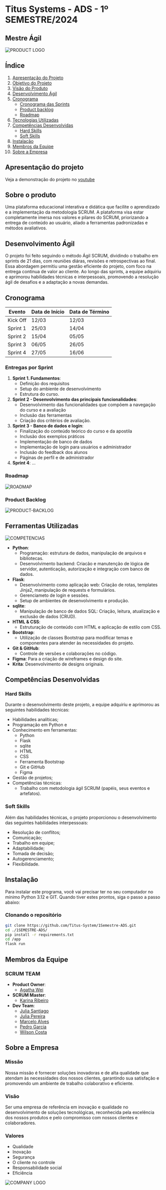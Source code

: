 # Titus Systems - ADS - 1º SEMESTRE/2024

## Mestre Ágil
![PRODUCT LOGO][logo-mestreagil]

## Índice
1. [Apresentação do Projeto](#apresentação-do-projeto)
2. [Objetivo do Projeto](#objetivo-do-projeto)
3. [Visão do Produto](#visão-do-produto)
4. [Desenvolvimento Ágil](#desenvolvimento-ágil)
5. [Cronograma](#cronograma)
    - [Cronograma das Sprints](#cronograma-das-sprints)
    - [Product backlog](#product-backlog)
    - [Roadmap](#roadmap)
6. [Tecnologias Utilizadas](#tecnologias-utilizadas)
7. [Competências Desenvolvidas](#competências-desenvolvidas)
    - [Hard Skills](#hard-skills)
    - [Soft Skills](#soft-skills)
8. [Instalação](#instalação)
9. [Membros da Equipe](#membros-da-equipe)
10. [Sobre a Empresa](#sobre-a-empresa)

## Apresentação do projeto
Veja a demonstração do projeto no [youtube](https://youtu.be/quI6hgsdAgw)

## Sobre o produto
Uma plataforma educacional interativa e didática que facilite o aprendizado e a implementação da metodologia SCRUM. A plataforma visa estar completamente imersa nos valores e pilares do SCRUM, priorizando a entrega de conteúdo ao usuário, aliado a ferramentas padronizadas e métodos avaliativos.

## Desenvolvimento Ágil
O projeto foi feito seguindo o método Ágil SCRUM, dividindo o trabalho em sprints de 21 dias, com reuniões diáras, revisões e retrospectivas ao final. Essa abordagem permitiu uma gestão eficiente do projeto, com foco na entrega contínua de valor ao cliente. Ao longo das sprints, a equipe adquiriu e aprimorou habilidades técnicas e interpessoais, promovendo a resolução ágil de desafios e a adaptação a novas demandas.

## Cronograma

| Evento       | Data de Início | Data de Término |
|--------------|----------------|-----------------|
| Kick Off     | 12/03          | 12/03           |
| Sprint 1     | 25/03          | 14/04           |
| Sprint 2     | 15/04          | 05/05           |
| Sprint 3     | 06/05          | 26/05           |
| Sprint 4     | 27/05          | 16/06           |

### Entregas por Sprint
1. **Sprint 1. Fundamentos**: 
    - Definição dos requisitos
    - Setup do ambiente de desenvolvimento
    - Estrutura do curso.
2. **Sprint 2 - Desenvolvimento das principais funcionalidades**:
    - Desenvolvimento das funcionalidades que compõem a navegação do curso e a avaliação
    - Inclusão das ferramentas
    - Criação dos critérios de avaliação.
3. **Sprint 3 - Banco de dados e login**:
    - Finalização do conteúdo teórico do curso e da apostila
    - Inclusão dos exemplos práticos
    - Implementação de banco de dados
    - Implementação de login para usuários e administrador
    - Inclusão do feedback dos alunos
    - Páginas de perfil e de administrador
4. **Sprint 4**: ...

### Roadmap
![ROADMAP][roadmap]

### Product Backlog
![PRODUCT-BACKLOG][product-backlog]

## Ferramentas Utilizadas
![COMPETENCIAS](docs/images/competencias.png)
- **Python**:
    - Programação: estrutura de dados, manipulação de arquivos e bibliotecas.
    - Desenvolvimento backend: Criacão e manutenção de lógica de servidor, autenticação, autorização e integração com banco de dados.
- **Flask**:
    - Desenvolvimento como aplicação web: Criação de rotas, templates Jinja2, manipulação de requests e formulários.
    - Gerenciameto de login e sessões.
    - Setup de ambientes de desenvolvimento e produção.
- **sqlite**:
    - Manipulação de banco de dados SQL: Criação, leitura, atualização e exclusão de dados (CRUD).
- **HTML & CSS**: 
    - Estruturação de conteúdo com HTML e aplicação de estilo com CSS.
- **Bootstrap**:
    - Utilização de classes Bootstrap para modificar temas e componentes para atender às necessidades do projeto.
- **Git & GitHub**:
    - Controle de versões e colaborações no código.
- **Figma**: Para a criação de wireframes e design do site.
- **Krita**: Desenvolvimento de designs originais.

## Competências Desenvolvidas
### Hard Skills
Durante o desenvolvimento deste projeto, a equipe adquiriu e aprimorou as seguintes habilidades técnicas:

- Habilidades analíticas;
- Programação em Python e 
- Conhecimento em ferramentas:
  - Python
  - Flask
  - sqlite
  - HTML
  - CSS
  - Ferramenta Bootstrap
  - Git e GitHub
  - Figma
- Gestão de projetos;
- Competências técnicas:
  - Trabalho com metodologia ágil SCRUM (papéis, seus eventos e artefatos).

### Soft Skills
Além das habilidades técnicas, o projeto proporcionou o desenvolvimento das seguintes habilidades interpessoais:

- Resolução de conflitos;
- Comunicação;
- Trabalho em equipe;
- Adaptabilidade;
- Tomada de decisão;
- Autogerenciamento;
- Flexibilidade.

## Instalação
Para instalar este programa, você vai precisar ter no seu computador no mínimo Python 3.12 e GIT. Quando tiver estes prontos, siga o passo a passo abaixo:

### Clonando o repositório
```bash
git clone https://github.com/Titus-System/1Semestre-ADS.git
cd ./1SEMESTRE-ADS/
pip install -r requirements.txt
cd /app
flask run
```

## Membros da Equipe
### SCRUM TEAM
- **Product Owner**:
    - [Agatha Wei](https://github.com/Agathawei070)
- **SCRUM Master**:
    - [Karina Ribeiro](https://github.com/karinaribeiro2)
- **Dev Team**:
  - [Julia Santiago](https://github.com/juliasantiaggo)
  - [Julia Pereira](https://github.com/juliasoares17)
  - [Marcelo Alves](https://github.com/Tiny-Mushroom)
  - [Pedro Garcia](https://github.com/pedro-fs-garcia)
  - [Wilson Costa](https://github.com/Wilson-Costa1959)

## Sobre a Empresa
### Missão
Nossa missão é fornecer soluções inovadoras e de alta qualidade que atendam às necessidades dos nossos clientes, garantindo sua satisfação e promovendo um ambiente de trabalho colaborativo e eficiente.

### Visão
Ser uma empresa de referência em inovação e qualidade no desenvolvimento de soluções tecnológicas, reconhecida pela excelência dos nossos produtos e pelo compromisso com nossos clientes e colaboradores.

### Valores
- Qualidade
- Inovação
- Segurança
- O cliente no controle
- Responsabilidade social
- Eficiência

![COMPANY LOGO][logo-titus]

[logo-titus]: https://github.com/Titus-System/1Semestre-ADS/raw/5aaa1b580cbe7d8a66140fdc0de0b304689fa11f/docs/images/logo_empresa.png
[product-backlog]: https://github.com/Titus-System/1Semestre-ADS/raw/5aaa1b580cbe7d8a66140fdc0de0b304689fa11f/docs/images/Backlog_do_Produto.png
[roadmap]: https://github.com/Titus-System/1Semestre-ADS/raw/5aaa1b580cbe7d8a66140fdc0de0b304689fa11f/docs/images/imagem-entregas-por-sprint.png
[product-video]: https://github.com/Titus-System/1Semestre-ADS/raw/5aaa1b580cbe7d8a66140fdc0de0b304689fa11f/docs/images/apresentacao2.mp4
[logo-mestreagil]: https://github.com/Titus-System/1Semestre-ADS/raw/5aaa1b580cbe7d8a66140fdc0de0b304689fa11f/docs/images/logo.png